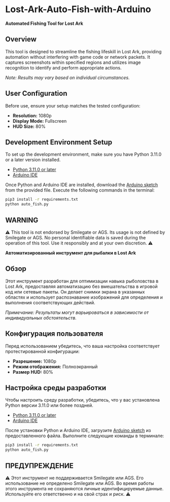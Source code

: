 # Lost-Ark-Auto-Fish-with-Arduino

**Automated Fishing Tool for Lost Ark**

## Overview

This tool is designed to streamline the fishing lifeskill in Lost Ark, providing automation without interfering with game code or network packets. It captures screenshots within specified regions and utilizes image recognition to identify and perform appropriate actions.

*Note: Results may vary based on individual circumstances.*

## User Configuration

Before use, ensure your setup matches the tested configuration:

- **Resolution:** 1080p
- **Display Mode:** Fullscreen
- **HUD Size:** 80%

## Development Environment Setup

To set up the development environment, make sure you have Python 3.11.0 or a later version installed.

- [Python 3.11.0 or later](https://www.python.org/downloads/)
- [Arduino IDE](https://www.arduino.cc/en/software)

Once Python and Arduino IDE are installed, download the [Arduino sketch](https://github.com/Guns-lingers/Lost-Ark-Auto-Fish-with-Arduino/blob/main/auto_fish_sketch.ino) from the provided file.
Execute the following commands in the terminal:

```bash
pip3 install -r requirements.txt
python auto_fish.py
```

## WARNING

⚠️ This tool is not endorsed by Smilegate or AGS. Its usage is not defined by Smilegate or AGS. No personal identifiable data is saved during the operation of this tool. Use it responsibly and at your own discretion. ⚠️







**Автоматизированный инструмент для рыбалки в Lost Ark**

## Обзор

Этот инструмент разработан для оптимизации навыка рыболовства в Lost Ark, предоставляя автоматизацию без вмешательства в игровой код или сетевые пакеты. Он делает снимки экрана в указанных областях и использует распознавание изображений для определения и выполнения соответствующих действий.

*Примечание: Результаты могут варьироваться в зависимости от индивидуальных обстоятельств.*

## Конфигурация пользователя

Перед использованием убедитесь, что ваша настройка соответствует протестированной конфигурации:

- **Разрешение:** 1080p
- **Режим отображения:** Полноэкранный
- **Размер HUD:** 80%

## Настройка среды разработки

Чтобы настроить среду разработки, убедитесь, что у вас установлена Python версии 3.11.0 или более поздней.

- [Python 3.11.0 or later](https://www.python.org/downloads/)
- [Arduino IDE](https://www.arduino.cc/en/software)

После установки Python и Arduino IDE, загрузите [Arduino sketch](https://github.com/Guns-lingers/Lost-Ark-Auto-Fish-with-Arduino/blob/main/auto_fish_sketch.ino) из предоставленного файла.
Выполните следующие команды в терминале:

```bash
pip3 install -r requirements.txt
python auto_fish.py
```

## ПРЕДУПРЕЖДЕНИЕ

⚠️ Этот инструмент не поддерживается Smilegate или AGS. Его использование не определено Smilegate или AGS. Во время работы этого инструмента не сохраняются личные идентифицируемые данные. Используйте его ответственно и на свой страх и риск. ⚠️